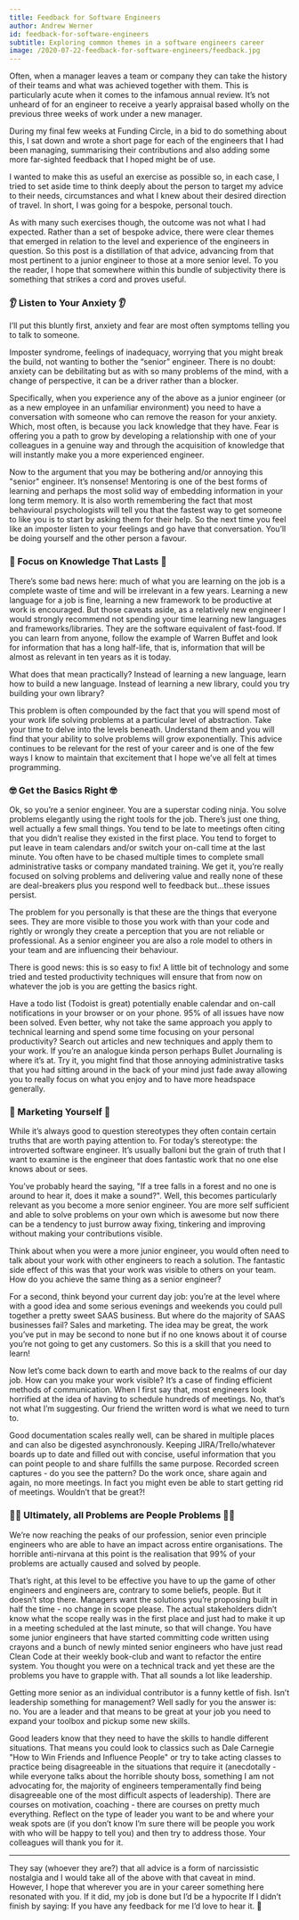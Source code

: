 ```yaml
---
title: Feedback for Software Engineers
author: Andrew Werner
id: feedback-for-software-engineers
subtitle: Exploring common themes in a software engineers career
image: /2020-07-22-feedback-for-software-engineers/feedback.jpg
---
```


Often, when a manager leaves a team or company they can take the history of
their teams and what was achieved together with them. This is particularly acute
when it comes to the infamous annual review. It’s not unheard of for an engineer
to receive a yearly appraisal based wholly on the previous three weeks of work
under a new manager.

During my final few weeks at Funding Circle, in a bid to do something about
this, I sat down and wrote a short page for each of the engineers that I had
been managing, summarising their contributions and also adding some more
far-sighted feedback that I hoped might be of use.

I wanted to make this as useful an exercise as possible so, in each case, I
tried to set aside time to think deeply about the person to target my advice
to their needs, circumstances and what I knew about their desired direction of
travel. In short, I was going for a bespoke, personal touch.

As with many such exercises though, the outcome was not what I had expected.
Rather than a set of bespoke advice, there were clear themes that emerged in
relation to the level and experience of the engineers in question. So this post
is a distillation of that advice, advancing from that most pertinent to a junior
engineer to those at a more senior level. To you the reader, I hope that
somewhere within this bundle of subjectivity there is something that strikes a
cord and proves useful.

### :ear: Listen to Your Anxiety :ear:

I’ll put this bluntly first, anxiety and fear are most often symptoms telling
you to talk to someone.

Imposter syndrome, feelings of inadequacy, worrying that you might break the
build, not wanting to bother the “senior” engineer. There is no doubt: anxiety
can be debilitating but as with so many problems of the mind, with a change of
perspective, it can be a driver rather than a blocker.

Specifically, when you experience any of the above as a junior engineer (or as
a new employee in an unfamiliar environment) you need to have a conversation
with someone who can remove the reason for your anxiety. Which, most often, is
because you lack knowledge that they have. Fear is offering you a path to grow
by developing a relationship with one of your colleagues in a genuine way and 
through the acquisition of knowledge that will instantly make you a more
experienced engineer.

Now to the argument that you may be bothering and/or annoying this "senior"
engineer. It’s nonsense! Mentoring is one of the best forms of learning and
perhaps the most solid way of embedding information in your long term memory.
It is also worth remembering the fact that most behavioural psychologists will
tell you that the fastest way to get someone to like you is to start by asking
them for their help. So the next time you feel like an imposter listen to your
feelings and go have that conversation. You’ll be doing yourself and the other
person a favour.

### :book: Focus on Knowledge That Lasts :book:

There’s some bad news here: much of what you are learning on the job is a
complete waste of time and will be irrelevant in a few years. Learning a new
language for a job is fine, learning a new framework to be productive at work is
encouraged. But those caveats aside, as a relatively new engineer I would
strongly recommend not spending your time learning new languages and
frameworks/libraries. They are the software equivalent of fast-food. If you can
learn from anyone, follow the example of Warren Buffet and look for information
that has a long half-life, that is, information that will be almost as relevant
in ten years as it is today.

What does that mean practically? Instead of learning a new language, learn how
to build a new language. Instead of learning a new library, could you try
building your own library?

This problem is often compounded by the fact that you will spend most of your
work life solving problems at a particular level of abstraction. Take your time
to delve into the levels beneath. Understand them and you will find that your
ability to solve problems will grow exponentially. This advice continues to be
relevant for the rest of your career and is one of the few ways I know to
maintain that excitement that I hope we’ve all felt at times programming.

### :nerd_face: Get the Basics Right :nerd_face:

Ok, so you’re a senior engineer. You are a superstar coding ninja. You solve
problems elegantly using the right tools for the job. There’s just one thing,
well actually a few small things. You tend to be late to meetings often citing
that you didn’t realise they existed in the first place. You tend to forget to
put leave in team calendars and/or switch your on-call time at the last minute.
You often have to be chased multiple times to complete small administrative
tasks or company mandated training. We get it, you’re really focused on solving
problems and delivering value and really none of these are deal-breakers plus
you respond well to feedback but...these issues persist.

The problem for you personally is that these are the things that everyone sees.
They are more visible to those you work with than your code and rightly or
wrongly they create a perception that you are not reliable or professional. As a
senior engineer you are also a role model to others in your team and are
influencing their behaviour.

There is good news: this is so easy to fix! A little bit of technology and some
tried and tested productivity techniques will ensure that from now on whatever
the job is you are getting the basics right.

Have a todo list (Todoist is great) potentially enable calendar and on-call
notifications in your browser or on your phone. 95% of all issues have now been
solved. Even better, why not take the same approach you apply to technical
learning and spend some time focusing on your personal productivity? Search out
articles and new techniques and apply them to your work. If you’re an analogue
kinda person perhaps Bullet Journaling is where it’s at. Try it, you might find
that those annoying administrative tasks that you had sitting around in the back
of your mind just fade away allowing you to really focus on what you enjoy and
to have more headspace generally.

### :loudspeaker: Marketing Yourself :loudspeaker:

While it’s always good to question stereotypes they often contain certain truths
that are worth paying attention to. For today’s stereotype: the introverted
software engineer. It’s usually balloni but the grain of truth that I want to
examine is the engineer that does fantastic work that no one else knows about
or sees.

You’ve probably heard the saying, "If a tree falls in a forest and no one is
around to hear it, does it make a sound?". Well, this becomes particularly
relevant as you become a more senior engineer. You are more self sufficient and
able to solve problems on your own which is awesome but now there can be a
tendency to just burrow away fixing, tinkering and improving without making your
contributions visible.

Think about when you were a more junior engineer, you would often need to talk
about your work with other engineers to reach a solution. The fantastic side
effect of this was that your work was visible to others on your team. How do you
achieve the same thing as a senior engineer?

For a second, think beyond your current day job: you’re at the level where with
a good idea and some serious evenings and weekends you could pull together a
pretty sweet SAAS business. But where do the majority of SAAS businesses fail?
Sales and marketing. The idea may be great, the work you’ve put in may be second
to none but if no one knows about it of course you’re not going to get any
customers. So this is a skill that you need to learn!

Now let’s come back down to earth and move back to the realms of our day job.
How can you make your work visible? It’s a case of finding efficient methods of
communication. When I first say that, most engineers look horrified at the idea
of having to schedule hundreds of meetings. No, that’s not what I’m suggesting.
Our friend the written word is what we need to turn to.

Good documentation scales really well, can be shared in multiple places and can
also be digested asynchronously. Keeping JIRA/Trello/whatever boards up to date
and filled out with concise, useful information that you can point people to and
share fulfills the same purpose. Recorded screen captures - do you see the
pattern? Do the work once, share again and again, no more meetings. In fact you
might even be able to start getting rid of meetings. Wouldn’t that be great?!

### :man_shrugging: Ultimately, all Problems are People Problems :man_shrugging:

We’re now reaching the peaks of our profession, senior even principle engineers
who are able to have an impact across entire organisations. The horrible
anti-nirvana at this point is the realisation that 99% of your problems are
actually caused and solved by people.

That’s right, at this level to be effective you have to up the game of other
engineers and engineers are, contrary to some beliefs, people. But it doesn’t
stop there. Managers want the solutions you’re proposing built in half the
time - no change in scope please. The actual stakeholders didn’t know what the
scope really was in the first place and just had to make it up in a meeting
scheduled at the last minute, so that will change. You have some junior
engineers that have started committing code written using crayons and a bunch
of newly minted senior engineers who have just read Clean Code at their weekly
book-club and want to refactor the entire system. You thought you were on a
technical track and yet these are the problems you have to grapple with. That
all sounds a lot like leadership.

Getting more senior as an individual contributor is a funny kettle of fish.
Isn’t leadership something for management? Well sadly for you the answer is: no.
You are a leader and that means to be great at your job you need to expand your
toolbox and pickup some new skills.

Good leaders know that they need to have the skills to handle different
situations. That means you could look to classics such as Dale Carnegie
"How to Win Friends and Influence People" or try to take acting classes to
practice being disagreeable in the situations that require it (anecdotally -
while everyone talks about the horrible shouty boss, something I am not
advocating for, the majority of engineers temperamentally find being
disagreeable one of the most difficult aspects of leadership). There are courses
on motivation, coaching - there are courses on pretty much everything. Reflect
on the type of leader you want to be and where your weak spots are (if you don’t
know I’m sure there will be people you work with who will be happy to tell you)
and then try to address those. Your colleagues will thank you for it.

---

They say (whoever they are?) that all advice is a form of narcissistic nostalgia
and I would take all of the above with that caveat in mind. However, I hope that
wherever you are in your career something here resonated with you. If it did, my
job is done but I’d be a hypocrite If I didn’t finish by saying: If you have any
feedback for me I’d love to hear it. :pray:














